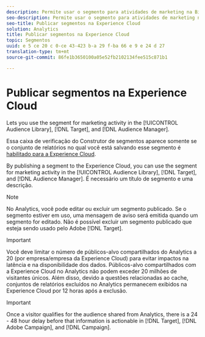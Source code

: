 ```yaml
---
description: Permite usar o segmento para atividades de marketing na Biblioteca de público-alvo, no Target e no Audience Manager.
seo-description: Permite usar o segmento para atividades de marketing na Biblioteca de público-alvo, no Target e no Audience Manager.
seo-title: Publicar segmentos na Experience Cloud
solution: Analytics
title: Publicar segmentos na Experience Cloud
topic: Segmentos
uuid: e 5 ce 20 c 0-ce 43-423 b-a 29 f-ba 66 e 9 e 24 d 27
translation-type: tm+mt
source-git-commit: 86fe1b3650100a05e52fb2102134fee515c871b1

---
```



# Publicar segmentos na Experience Cloud

Lets you use the segment for marketing activity in the [!UICONTROL Audience Library], [!DNL Target], and [!DNL Audience Manager].

Essa caixa de verificação do Construtor de segmentos aparece somente se o conjunto de relatórios no qual você está salvando esse segmento é [habilitado para a Experience Cloud](https://marketing.adobe.com/resources/help/en_US/mcloud/t_publish_audience_segment.html).

By publishing a segment to the Experience Cloud, you can use the segment for marketing activity in the [!UICONTROL Audience Library], [!DNL Target], and [!DNL Audience Manager]. É necessário um título de segmento e uma descrição.

>[!NOTE]
>
>No Analytics, você pode editar ou excluir um segmento publicado. Se o segmento estiver em uso, uma mensagem de aviso será emitida quando um segmento for editado. Não é possível excluir um segmento publicado que esteja sendo usado pelo Adobe [!DNL Target].

>[!IMPORTANT]
>
>Você deve limitar o número de públicos-alvo compartilhados do Analytics a 20 (por empresa/empresa da Experience Cloud) para evitar impactos na latência e na disponibilidade dos dados. Públicos-alvo compartilhados com a Experience Cloud no Analytics não podem exceder 20 milhões de visitantes únicos. Além disso, devido a questões relacionadas ao cache, conjuntos de relatórios excluídos no Analytics permanecem exibidos na Experience Cloud por 12 horas após a exclusão.

>[!IMPORTANT]
>
>Once a visitor qualifies for the audience shared from Analytics, there is a 24 - 48 hour delay before that information is actionable in [!DNL Target], [!DNL Adobe Campaign], and [!DNL Campaign].

